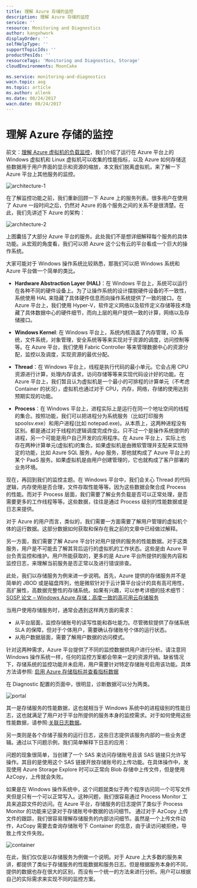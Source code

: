 ```yaml
---
title: 理解 Azure 存储的监控
description: 理解 Azure 存储的监控
service: ''
resource: Monitoring and Diagnostics
author: kangxhwork
displayOrder: ''
selfHelpType: ''
supportTopicIds: ''
productPesIds: ''
resourceTags: 'Monitoring and Diagnostics, Storage'
cloudEnvironments: MoonCake

ms.service: monitoring-and-diagnostics
wacn.topic: aog
ms.topic: article
ms.author: allenk
ms.date: 08/24/2017
wacn.date: 08/24/2017
---
```


# 理解 Azure 存储的监控

前文：[理解 Azure 虚拟机的负载监控](aog-monitoring-and-diagnostics-virtual-machines-load-monitoring-understanding)，我们介绍了运行在 Azure 平台上的 Windows 虚拟机和 Linux 虚拟机可以收集的性能指标，以及 Azure 如何存储这些数据用于用户界面的显示和资源的缩放，本文我们脱离虚拟机，来了解一下 Azure 平台上其他服务的监控。

![architecture-1](media/aog-monitoring-and-diagnostics-storage-understanding/architecture-1)

在了解监控功能之前，我们重新回顾一下 Azure 上的服务列表。很多用户在使用了 Azure 一段时间之后，仍然对 Azure 的各个服务之间的关系不是很清楚。在此，我们先讲述下 Azure 的架构：

![architecture-2](media/aog-monitoring-and-diagnostics-storage-understanding/architecture-2)

上图囊括了大部分 Azure 平台的服务。此处我们不是想详细解释每个服务的具体功能。从宏观的角度看，我们可以把 Azure 这个公有云的平台看成一个巨大的操作系统。

大家可能对于 Windows 操作系统比较熟悉，那我们可以把 Windows 系统和 Azure 平台做一个简单的类比。

- **Hardware Abstraction Layer (HAL)**：在 Windows 平台上，系统可以运行在各种不同的硬件设备上。为了让操作系统的设计摆脱硬件设备的不一致性，系统使用 HAL 来隐藏了具体硬件信息而向操作系统提供了一致的接口。在 Azure 平台上，我们使用 Hyper-V，软件定义网络以及软件定义存储等技术隐藏了具体数据中心的硬件细节，而向上层的用户提供一致的计算，网络以及存储接口。

- **Windows Kernel**: 在 Windows 平台上，系统内核涵盖了内存管理，IO 系统，文件系统，对象管理，安全系统等等来实现对于资源的调度，访问控制等等。在 Azure 平台，我们使用 Fabric Controller 等来管理数据中心的资源分配，监控以及调度，实现资源的最优分配。

- **Thread**：在 Windows 平台上，线程是执行代码的最小单元。它会占用 CPU 资源进行计算，处理内存请求，访问存储等等来实现代码设计好的功能。在 Azure 平台上，我们暂且认为虚拟机是一个最小的可排程的计算单元（不考虑 Container 的状况），虚拟机也通过对于 CPU，内存，网络，存储的使用达到预期实现的功能。

- **Process**：在 Windows 平台上，进程实际上是运行在同一个地址空间的线程的集合。按照功能，我们可以把进程分为系统服务（比如打印服务 spoolsv.exe）和用户进程(比如 notepad.exe)。从本质上，这两种进程没有区别。都是通过对于线程的逻辑调度完成作业。只不过一个是操作系统提供的进程，另一个可能是用户自己开发的应用程序。在 Azure 平台上，实际上也存在两种计算单元(虚拟机)的集合。如果虚拟机是由微软管理并支配来实现特定的功能，比如 Azure SQL 服务，App 服务，那他就构成了 Azure 平台上的某个 PaaS 服务。如果虚拟机是由用户创建管理的，它也就构成了客户部署的业务环境。

现在，再回到我们的监控主题。在 Windows 平台中，我们会关心 Thread 的代码逻辑，内存使用是否合理，文件存取性能等等。因为这些数据会聚合成 Process 的性能。而对于 Process 层面，我们需要了解业务负载是否可以正常处理，是否需要更多的工作线程等等。这些数据，往往是通过 Process 级别的性能数据或是日志来提供。

对于 Azure 的用户而言，类似的，我们需要一方面需要了解用户管理的虚拟机个体的运行数据。这部分数据如何获取和保存在我之前的文章中已经做过解释。

另一方面，我们需要了解 Azure 平台针对用户提供的服务的性能数据。对于这类服务，用户是不可能去了解其背后运行的虚拟机的工作状态。这些是由 Azure 平台负责监控和维护。用户所能获取的，更多的是 Azure 平台所提供的服务内容和监控日志，来理解当前服务是否正常以及进行错误排查。

此处，我们以存储服务为例来进一步说明。首先，Azure 提供的存储服务并不是简单的 JBOD 或是磁盘阵列，他是微软针对于云计算平台设计的具有高可用性，高扩展性，高数据完整性的存储系统。如果有兴趣，可以参考详细的技术细节：[SOSP 论文 – Windows Azure 存储：高度一致的高可用云存储服务](https://blogs.msdn.microsoft.com/windowsazurestorage/2011/11/20/sosp-paper-windows-azure-storage-a-highly-available-cloud-storage-service-with-strong-consistency/)

当用户使用存储服务时，通常会遇到这样两方面的需求：

- 从平台层面，监控存储账号的读写性能和吞吐能力。尽管微软提供了存储系统 SLA 的保障，但对于个体用户，需要确认存储账号个体的运行状态。
- 从用户数据层面，需要了解用户数据的访问模式。

针对这两种需求，Azure 平台提供了不同的监控数据供用户进行分析。请注意同 Windows 操作系统一样，任何的监控方案都会带来一定的资源开销。缺省情况下，存储系统的监控功能并未启用，用户需要针对特定存储账号启用该功能。具体方法请参照: [启用 Azure 存储指标并查看指标数据](https://docs.azure.cn/zh-cn/storage/storage-enable-and-view-metrics)

在 Diagnostic 配置的页面中，很明显，诊断数据可以分为两类。

![portal](media/aog-monitoring-and-diagnostics-storage-understanding/portal)

其一是存储服务的性能数据，这也就相当于 Windows 系统中的进程级别的性能日志，这也就满足了用户对于平台所提供的服务本身的监控需求。对于如何使用这些性能数据，请参照:[关联日志数据](https://docs.azure.cn/zh-cn/storage/storage-monitoring-diagnosing-troubleshooting#correlating-log-data)。

另一类则是各个存储子服务的运行日志，这些日志提供该服务内部的一些业务逻辑。通过以下问题示例，我们简单解释下日志的应用：

问题的现象很简单，当创建了一个 SAS 来访问存储账号且该 SAS 链接只允许写操作。其目的是使用这个 SAS 链接开放存储账号的上传功能。在具体操作中，发现使用 Azure Storage Explore 时可以正常向 Blob 存储中上传文件，但是使用 AzCopy，上传就会失败。

如果是在 Windows 操作系统中，这个问题就类似于两个程序访问同一个可写文件夹但是只有一个可以正常写入。这种问题，我们很容易通过 Process Monitor 工具来追踪文件的访问。在 Azure 平台，存储服务的日志提供了类似于 Process Monitor 的功能来记录对于存储账号中数据的访问细节。
通过对于 AzCopy 上传文件的跟踪，我们很容易理解存储服务的内部访问细节。虽然是一个上传文件动作，AzCopy 需要去查询存储账号下 Container 的信息，由于读访问被拒绝，导致上传文件失败。

![container](media/aog-monitoring-and-diagnostics-storage-understanding/container)

在此，我们仅仅是以存储服务为例做一个说明。对于 Azure 上大多数的服务来讲，都提供了类似于存储服务的性能数据和服务日志。但是根据服务本身的不同，提供的数据也存在很大的区别，而没有一个统一的方法来进行分析。用户可以根据自己的实际需求来实现不同的监控方案。
